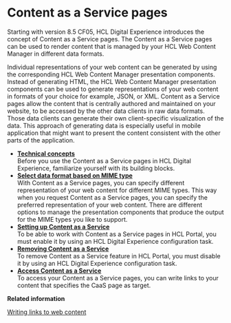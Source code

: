# Content as a Service pages

Starting with version 8.5 CF05, HCL Digital Experience introduces the concept of Content as a Service pages. The Content as a Service pages can be used to render content that is managed by your HCL Web Content Manager in different data formats.

Individual representations of your web content can be generated by using the corresponding HCL Web Content Manager presentation components. Instead of generating HTML, the HCL Web Content Manager presentation components can be used to generate representations of your web content in formats of your choice for example, JSON, or XML. Content as a Service pages allow the content that is centrally authored and maintained on your website, to be accessed by the other data clients in raw data formats. Those data clients can generate their own client-specific visualization of the data. This approach of generating data is especially useful in mobile application that might want to present the content consistent with the other parts of the application.

-   **[Technical concepts](../wcm/cntnt_serv_pgs_tech_cncpts.md)**  
Before you use the Content as a Service pages in HCL Digital Experience, familiarize yourself with its building blocks.
-   **[Select data format based on MIME type](../wcm/slct_dta_frmt_mime_type.md)**  
With Content as a Service pages, you can specify different representation of your web content for different MIME types. This way when you request Content as a Service pages, you can specify the preferred representation of your web content. There are different options to manage the presentation components that produce the output for the MIME types you like to support.
-   **[Setting up Content as a Service](../wcm/setup_cntnt_serv_pgs.md)**  
To be able to work with Content as a Service pages in HCL Portal, you must enable it by using an HCL Digital Experience configuration task.
-   **[Removing Content as a Service](../wcm/rmv_cntnt_serv.md)**  
To remove Content as a Service feature in HCL Portal, you must disable it by using an HCL Digital Experience configuration task.
-   **[Access Content as a Service](../wcm/access_cntnt_serv.md)**  
To access your Content as a Service pages, you can write links to your content that specifies the CaaS page as target.


**Related information**  


[Writing links to web content](../wcm/wcm_dev_writing-links.md)

